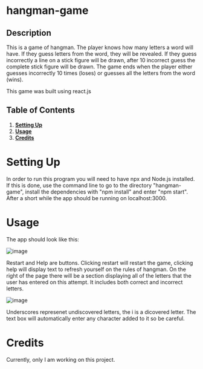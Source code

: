 # hangman-game

## Description
This is a game of hangman. The player knows how many letters a word will have. If they guess letters from the word, they will be revealed. If they guess incorrectly a line on a stick figure will be drawn, after 10 incorrect guess the complete stick figure will be drawn. The game ends when the player either guesses incorrectly 10 times (loses) or guesses all the letters from the word (wins).

This game was built using react.js

## Table of Contents

1. [**Setting Up**](#setting-up)
2. [**Usage**](#usage)
3. [**Credits**](#credits)

# Setting Up

In order to run this program you will need to have npx and Node.js installed. If this is done, use the command line to go to the directory "hangman-game", install the dependencies with "npm install" and enter "npm start". After a short while the app should be running on localhost:3000.

# Usage

The app should look like this: 

![image](https://github.com/user-attachments/assets/79b93b8e-d5a0-403c-bcbb-18f5536ce571)

Restart and Help are buttons. Clicking restart will restart the game, clicking help will display text to refresh yourself on the rules of hangman. On the right of the page there will be a section displaying all of the letters that the user has entered on this attempt. It includes both correct and incorrect letters.

![image](https://github.com/user-attachments/assets/d8b895e5-8cca-4f13-a13a-9f93c3fe8f9c)

Underscores represenet undiscovered letters, the i is a dicovered letter. The text box will automatically enter any character added to it so be careful. 

# Credits

Currently, only I am working on this project.


